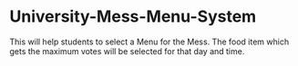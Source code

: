 # University-Mess-Menu-System
This will help students to select a Menu for the Mess. The food item which gets the maximum votes will be selected for that day and time.
